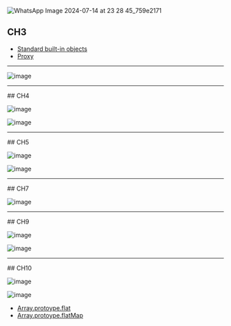 ![WhatsApp Image 2024-07-14 at 23 28 45_759e2171](https://github.com/user-attachments/assets/d3e132fc-1f5d-4c2a-be55-685667445abe)


## CH3

- [Standard built-in objects](https://developer.mozilla.org/en-US/docs/Web/JavaScript/Reference/Global_Objects/String) 
- [Proxy](https://developer.mozilla.org/en-US/docs/Web/JavaScript/Reference/Global_Objects/Proxy) 

<hr/>

![image](https://github.com/user-attachments/assets/a9fe1081-9d9e-4ea0-8944-1e092c2eebe2)

<hr/>
## CH4

![image](https://github.com/user-attachments/assets/eda302b8-a3c5-445e-b6ee-1d7dcfd9c2e5)


![image](https://github.com/user-attachments/assets/702521af-f068-4309-aa12-e9d7d601c6c8)

<hr/>
## CH5

![image](https://github.com/user-attachments/assets/0275d998-efd3-4176-a523-9af108e82cfc)

![image](https://github.com/user-attachments/assets/9d8c788e-9ade-41c0-939f-d0f36403afdb)


<hr/>
## CH7

![image](https://github.com/user-attachments/assets/ef0e119d-6a64-4f9a-a69d-efdbc4fffbba)


<hr/>
## CH9

![image](https://github.com/user-attachments/assets/11f08463-1bcf-4eb4-a3bc-515274104fd7)


![image](https://github.com/user-attachments/assets/97baead5-679e-449f-81af-be53fe125ad8)


<hr/>
## CH10

![image](https://github.com/user-attachments/assets/841ac3aa-23b3-4e38-a04e-3df06129d296)


![image](https://github.com/user-attachments/assets/ca171417-3958-4e49-ac1e-464d9b03c347)


- [Array.protoype.flat](https://developer.mozilla.org/en-US/docs/Web/JavaScript/Reference/Global_Objects/Array/flat)
- [Array.protoype.flatMap](https://developer.mozilla.org/en-US/docs/Web/JavaScript/Reference/Global_Objects/Array/flatMap)
